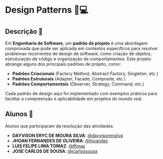 # Design Patterns 📐💻

## Descrição 📄
Em **Engenharia de Software**, um **padrão de projeto** é uma abordagem comprovada que pode ser aplicada em contextos específicos para resolver problemas recorrentes de design de software, como criação de objetos, estruturação de código e organização de comportamentos. Este projeto abrange alguns dos principais padrões de projeto, como:

- **Padrões Criacionais** (Factory Method, Abstract Factory, Singleton, etc.)
- **Padrões Estruturais** (Adapter, Facade, Composite, etc.)
- **Padrões Comportamentais** (Observer, Strategy, Command, etc.)

Cada padrão de design aqui foi implementado com exemplos práticos para facilitar a compreensão e aplicabilidade em projetos do mundo real.


## Alunos 👥

Alunos que participaram da resolução das atividades:

- **DAYVISON ERYC DE MOURA SILVA**: [@dayvisonmsilva](https://github.com/dayvisonmsilva)
- **JHOAN FERNANDES DE OLIVEIRA**: [@jhoandev](https://github.com/JhoanDev/)
- **LUIS FELIPE LIMA TOMAZ**: [@lftmaz](https://github.com/lftmaz)
- **JOSE CARLOS DE SOUSA**: [@jcarlossousa](https://github.com/JCarlosSousa)